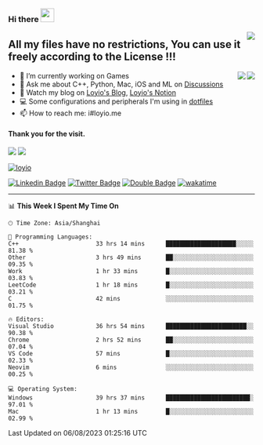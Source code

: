 <h3 align="left">Hi there <img src="https://media.giphy.com/media/hvRJCLFzcasrR4ia7z/giphy.gif" width="28"></h3>
<a align="right" href="https://github.com/loyio/loyio/blob/master/STAR/README.md"><img align="right" src="https://img.shields.io/badge/LOYIO-STAR-green" /></a>

## All my files have no restrictions, You can use it freely according to the License !!!

<a href="https://github.com/loyio#gh-light-mode-only">
     <img align="right"  src="https://loy-readme.vercel.app/api/top-langs/?username=loyio&langs_count=6&hide=css,html,jupyter%20notebook" />
</a>

<a href="https://github.com/loyio#gh-dark-mode-only">
  <img align="right"  src="https://loy-readme.vercel.app/api/top-langs/?username=loyio&langs_count=6&theme=slateorange&hide=css,html,jupyter%20notebook" />
</a>



- 🔭 I’m currently working on Games
- 💬 Ask me about C++, Python, Mac, iOS and ML on [Discussions](https://github.com/loyio/blog/discussions)
- 📔 Watch my blog on [Loyio's Blog](https://loyio.me), [Loyio's Notion](https://loyio.notion.site/loyio/Loyio-s-Dashboard-2f56bd29222a445ea9d9e8802a1ac83b)
- 💻 Some configurations and peripherals I'm using in [dotfiles](https://github.com/loyio/dotfiles)
- 📫 How to reach me: i#loyio.me


#### Thank you for the visit.
<img src="http://profile-counter.glitch.me/loyio/count.svg" />

<img src="https://loy-readme.vercel.app/api?username=loyio&show_icons=true&hide=stars&include_all_commits=true&hide_title=true&theme=slateorange" />

     

[![loyio](https://github-profile-trophy.vercel.app/?username=loyio&theme=onedark&column=4)](https://github.com/loyio)

[![Linkedin Badge](https://img.shields.io/badge/-@loyio-0077b5?style=flat-square&logo=Linkedin&logoColor=white&labelColor=0077b5&link=https://www.linkedin.com/in/loyio-hex-363172158/)](https://www.linkedin.com/in/loyio-hex-363172158/)
[![Twitter Badge](https://img.shields.io/badge/-@loyiome-1ca0f1?style=flat-square&labelColor=1ca0f1&logo=twitter&logoColor=white&link=https://twitter.com/loyiome)](https://twitter.com/loyiome)
[![Double Badge](https://img.shields.io/badge/@loyio-007722?style=flat&logo=Douban&logoColor=white)](https://www.douban.com/people/susmote)
[![wakatime](https://wakatime.com/badge/user/c0ddc104-5a20-41d1-ab9a-c4d9ea20a4d9.svg)](https://wakatime.com/@c0ddc104-5a20-41d1-ab9a-c4d9ea20a4d9)

-------
<!--START_SECTION:waka-->
📊 **This Week I Spent My Time On** 

```text
🕑︎ Time Zone: Asia/Shanghai

💬 Programming Languages: 
C++                      33 hrs 14 mins      ████████████████████░░░░░   81.38 % 
Other                    3 hrs 49 mins       ██░░░░░░░░░░░░░░░░░░░░░░░   09.35 % 
Work                     1 hr 33 mins        █░░░░░░░░░░░░░░░░░░░░░░░░   03.83 % 
LeetCode                 1 hr 18 mins        █░░░░░░░░░░░░░░░░░░░░░░░░   03.21 % 
C                        42 mins             ░░░░░░░░░░░░░░░░░░░░░░░░░   01.75 % 

🔥 Editors: 
Visual Studio            36 hrs 54 mins      ███████████████████████░░   90.38 % 
Chrome                   2 hrs 52 mins       ██░░░░░░░░░░░░░░░░░░░░░░░   07.04 % 
VS Code                  57 mins             █░░░░░░░░░░░░░░░░░░░░░░░░   02.33 % 
Neovim                   6 mins              ░░░░░░░░░░░░░░░░░░░░░░░░░   00.25 % 

💻 Operating System: 
Windows                  39 hrs 37 mins      ████████████████████████░   97.01 % 
Mac                      1 hr 13 mins        █░░░░░░░░░░░░░░░░░░░░░░░░   02.99 % 
```


 Last Updated on 06/08/2023 01:25:16 UTC
<!--END_SECTION:waka-->
